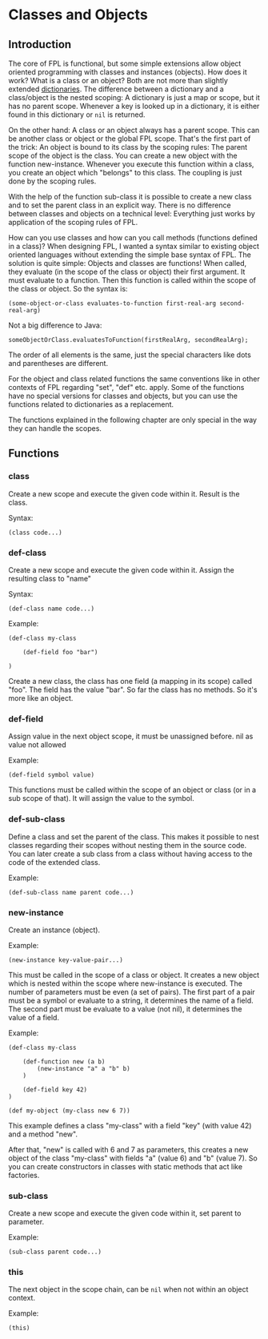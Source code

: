 # Classes and Objects 

## Introduction

The core of FPL is functional, but some simple extensions allow object oriented programming with classes and instances (objects).
How does it work? What is a class or an object? Both are not more than slightly extended [dictionaries](dictionaries.md).
The difference between a dictionary and a class/object is the nested scoping: A dictionary is just a map or scope, but it
has no parent scope. Whenever a key is looked up in a dictionary, it is either found in this dictionary or `nil` is returned.

On the other hand: A class or an object always has a parent scope. This can be another class or object or the global FPL
scope. That's the first part of the trick: An object is bound to its class by the scoping rules: The parent scope of the
object is the class. You can create a new object with the function new-instance. Whenever you execute this function within
a class, you create an object which "belongs" to this class. The coupling is just done by the scoping rules.

With the help of the function sub-class it is possible to create a new class and to set the parent class in an explicit
way. There is no difference between classes and objects on a technical level: Everything just works by application of
the scoping rules of FPL.

How can you use classes and how can you call methods (functions defined in a class)? When designing FPL, I wanted a syntax 
similar to existing object oriented languages without extending the simple base syntax of FPL.
The solution is quite simple: Objects and classes are functions! When called, they evaluate 
(in the scope of the class or object) their first argument. It must evaluate to a function. 
Then this function is called within the scope of the class or object. So the syntax is:

```
(some-object-or-class evaluates-to-function first-real-arg second-real-arg)
```
Not a big difference to Java:

```
someObjectOrClass.evaluatesToFunction(firstRealArg, secondRealArg);
```

The order of all elements is the same, just the special characters like dots and parentheses are different. 

For the object and class related functions the same conventions like in other contexts of FPL regarding "set",
"def" etc. apply. Some of the functions have no special versions for classes and objects, but you can use
the functions related to dictionaries as a replacement. 

The functions explained in the following chapter are only special in the way they can handle the scopes.

## Functions

### class
Create a new scope and execute the given code within it. Result is the class.

Syntax: 
```
(class code...)
```

### def-class
Create a new scope and execute the given code within it. Assign the resulting class to "name"

Syntax: 

```
(def-class name code...)
```

Example:

```
(def-class my-class 

	(def-field foo "bar")
	
)
```

Create a new class, the class has one field (a mapping in its scope) called "foo". The field has
the value "bar". So far the class has no methods. So it's more like an object.


### def-field
Assign value in the next object scope, it must be unassigned before. nil as value not allowed

Example: 

```
(def-field symbol value)
```

This functions must be called within the scope of an object or class (or in a sub scope of that). 
It will assign the value to the symbol.  

### def-sub-class

Define a class and set the parent of the class. This makes it possible to nest classes regarding
their scopes without nesting them in the source code. You can later create a sub class from a 
class without having access to the code of the extended class.

Example: 

```
(def-sub-class name parent code...)
```

### new-instance
Create an instance (object).

Example: 

```
(new-instance key-value-pair...)
```

This must be called in the scope of a class or object. It creates a new object which is nested within
the scope where new-instance is executed. The number of parameters must be even (a set of pairs). The
first part of a pair must be a symbol or evaluate to a string, it determines the name of a field.
The second part must be evaluate to a value (not nil), it determines the value of a field. 

Example:

```
(def-class my-class 

	(def-function new (a b)
		(new-instance "a" a "b" b)
	)
	
	(def-field key 42)
)

(def my-object (my-class new 6 7))
```

This example defines a class "my-class" with a field "key" (with value 42) and a method "new".

After that, "new" is called with 6 and 7 as parameters, this creates a new object of the class
"my-class" with fields "a" (value 6) and "b" (value 7). So you can create constructors in 
classes with static methods that act like factories.


### sub-class
Create a new scope and execute the given code within it, set parent to parameter.

Example: 

```
(sub-class parent code...)
```

### this
The next object in the scope chain, can be `nil` when not within an object context.

Example: 

```
(this)
```
